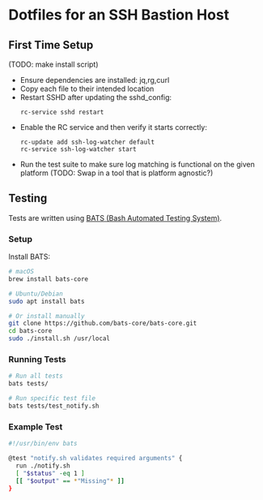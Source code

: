 # Dotfiles for an SSH Bastion Host

## First Time Setup
(TODO: make install script)
- Ensure dependencies are installed: jq,rg,curl
- Copy each file to their intended location
- Restart SSHD after updating the sshd_config:
    ```
    rc-service sshd restart
    ```
- Enable the RC service and then verify it starts correctly:
    ```
    rc-update add ssh-log-watcher default
    rc-service ssh-log-watcher start
    ```
- Run the test suite to make sure log matching is functional on the given platform (TODO: Swap in a tool that is platform agnostic?)
    

## Testing

Tests are written using [BATS (Bash Automated Testing System)](https://github.com/bats-core/bats-core).

### Setup

Install BATS:
```bash
# macOS
brew install bats-core

# Ubuntu/Debian
sudo apt install bats

# Or install manually
git clone https://github.com/bats-core/bats-core.git
cd bats-core
sudo ./install.sh /usr/local
```

### Running Tests

```bash
# Run all tests
bats tests/

# Run specific test file
bats tests/test_notify.sh
```

### Example Test

```bash
#!/usr/bin/env bats

@test "notify.sh validates required arguments" {
  run ./notify.sh
  [ "$status" -eq 1 ]
  [[ "$output" == *"Missing"* ]]
}
```
